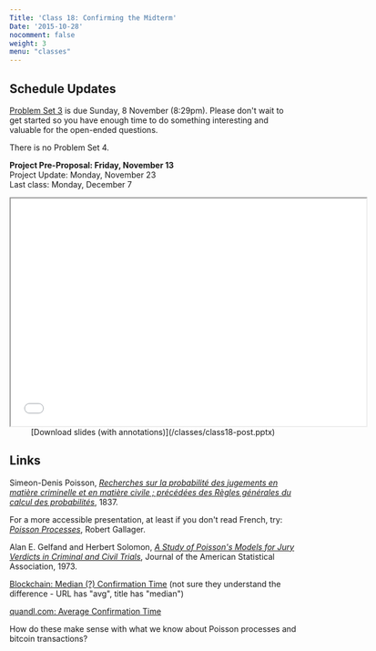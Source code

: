```yaml
---
Title: 'Class 18: Confirming the Midterm'
Date: '2015-10-28'
nocomment: false
weight: 3
menu: "classes"
---
```


## Schedule Updates

[Problem Set 3](http://bitcoin-class.org/ps/ps3) is due Sunday, 8
November (8:29pm).  Please don't wait to get started so you have enough
time to do something interesting and valuable for the open-ended
questions.

There is no Problem Set 4.  

**Project Pre-Proposal: Friday, November 13**  
Project Update: Monday, November 23  
Last class: Monday, December 7  
 
<center>
<iframe src="//www.slideshare.net/slideshow/embed_code/key/mGDH0YpBR4iNtn" width="625" height="400" frameborder="2" marginwidth="0" marginheight="0" scrolling="no"> </iframe> 
   <div class="caption">
[Download slides (with annotations)](/classes/class18-post.pptx)
   </div>
</center>

## Links

Simeon-Denis Poisson, [_Recherches sur la probabilité des jugements en matière criminelle et en matière civile ; précédées des Règles générales du calcul des probabilités_](http://gallica.bnf.fr/ark:/12148/bpt6k110193z/), 1837.

<!--more-->

For a more accessible presentation, at least if you don't read French, try: [_Poisson Processes_](http://www.rle.mit.edu/rgallager/documents/6.262lateweb2.pdf), Robert Gallager. 

Alan E. Gelfand and Herbert Solomon, [_A Study of Poisson's Models for Jury Verdicts in Criminal and Civil Trials_](http://www.jstor.org/stable/pdf/2284062.pdf?acceptTC=true), Journal of the American Statistical Association, 1973.

[Blockchain: Median (?) Confirmation Time](https://blockchain.info/charts/avg-confirmation-time) (not sure they understand the difference - URL has "avg", title has "median")

[quandl.com: Average Confirmation Time](https://www.quandl.com/data/BCHAIN/ATRCT-Bitcoin-Average-Transaction-Confirmation-Time)

How do these make sense with what we know about Poisson processes and
bitcoin transactions?

<div class="gap"></div>

<!--more-->

